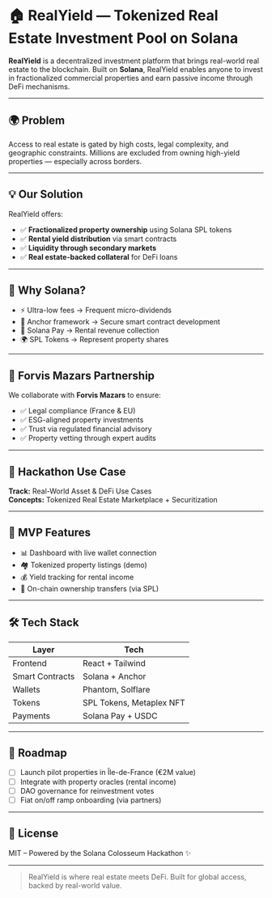 # 🏠 RealYield — Tokenized Real Estate Investment Pool on Solana

**RealYield** is a decentralized investment platform that brings real-world real estate to the blockchain. Built on **Solana**, RealYield enables anyone to invest in fractionalized commercial properties and earn passive income through DeFi mechanisms.

---

## 🌍 Problem

Access to real estate is gated by high costs, legal complexity, and geographic constraints. Millions are excluded from owning high-yield properties — especially across borders.

---

## 💡 Our Solution

RealYield offers:

- ✅ **Fractionalized property ownership** using Solana SPL tokens
- ✅ **Rental yield distribution** via smart contracts
- ✅ **Liquidity through secondary markets**
- ✅ **Real estate-backed collateral** for DeFi loans

---

## 🔗 Why Solana?

- ⚡ Ultra-low fees → Frequent micro-dividends
- 🧱 Anchor framework → Secure smart contract development
- 💸 Solana Pay → Rental revenue collection
- 🌍 SPL Tokens → Represent property shares

---

## 🧠 Forvis Mazars Partnership

We collaborate with **Forvis Mazars** to ensure:

- ✅ Legal compliance (France & EU)
- ✅ ESG-aligned property investments
- ✅ Trust via regulated financial advisory
- ✅ Property vetting through expert audits

---

## 🧪 Hackathon Use Case

**Track:** Real-World Asset & DeFi Use Cases  
**Concepts:** Tokenized Real Estate Marketplace + Securitization

---

## 🚀 MVP Features

- 📊 Dashboard with live wallet connection
- 🏘️ Tokenized property listings (demo)
- 💰 Yield tracking for rental income
- 🔁 On-chain ownership transfers (via SPL)

---

## 🛠️ Tech Stack

| Layer         | Tech                     |
| ------------- | ------------------------ |
| Frontend      | React + Tailwind         |
| Smart Contracts | Solana + Anchor       |
| Wallets       | Phantom, Solflare        |
| Tokens        | SPL Tokens, Metaplex NFT |
| Payments      | Solana Pay + USDC        |

---

## 🧱 Roadmap

- [ ] Launch pilot properties in Île-de-France (€2M value)
- [ ] Integrate with property oracles (rental income)
- [ ] DAO governance for reinvestment votes
- [ ] Fiat on/off ramp onboarding (via partners)

---

## 📄 License

MIT – Powered by the Solana Colosseum Hackathon ✨

---

> RealYield is where real estate meets DeFi. Built for global access, backed by real-world value.
